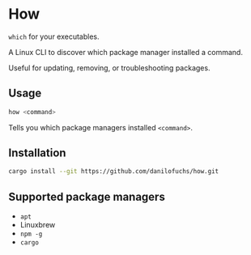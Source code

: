 # How

`which` for your executables.

A Linux CLI to discover which package manager installed a command.

Useful for updating, removing, or troubleshooting packages.

## Usage

```sh
how <command>
```

Tells you which package managers installed `<command>`.

## Installation

```sh
cargo install --git https://github.com/danilofuchs/how.git
```

## Supported package managers

- `apt`
- Linuxbrew
- `npm -g`
  <!-- - `pip` -->
  <!-- - `snap` -->
  <!-- - `flatpak` -->
- `cargo`
  <!-- - Bash aliases -->
  <!-- - Zsh aliases -->
